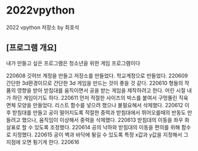 # 2022vpython
2022 vpython 저장소 by 최호석
## [프로그램 개요]
내가 만들고 싶은 프로그램은 청소년을 위한 게임 프로그램이다

220608 깃허브 계정을 만들고 저장소를 만들었다. 학교계정으로 만들었다.
220609 간단한 3d환경이므로 간단한 3d 게임을 만드는 것이 좋을 것 같다.
220610 형들의 작품의 영향을 받아 받침대를 움직이면서 공을 받는 게임을 제작하려고 한다. 어린 시절 내가 하던 게임이기도 하다.
220611 먼저 적절한 사이즈의 박스를 붙여서 구멍뚤린 직육면체 모양을 만들었다. 리스트 함수를 넣으려 했으나 불필요해서 삭제했다.
220612 이후 받침대를 만들고 공이 떨어지도록 적절한 중력과 받침대에서 뛰어오를때의 반동도 만들려고 했으나, 움직임이 이상해서 중력을 삭제했다.
220613 받침대의 이동을 좌우 화살표로 할 수 있도록 조정했다.
220614 공의 낙하와 받침대의 이동을 편의를 위해 함수로 지정했다.
220615 공이 벽과 바닥에 튕길 수 있도록 특정 x값과 y값을 지정해서 그 지점에 오면 튕기게 한다.
220616 
